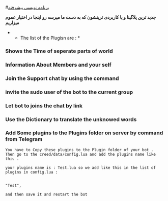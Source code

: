 #[برنامه نویسی پیشرفته ](telegram.me/Pro_programing)

**جدید ترین پلاگینا و یا کاربردی ترینشون که به دست ما میرسه رو اینجا در اختیار عموم میزاریم**

* * The list of the Plugisn are : * 

### Shows the Time of seperate parts of world
### Information About Members and your self 
### Join the Support chat by using the command
### invite the sudo user of the bot to the current group
### Let bot to joins the chat by link
### Use the Dictionary to translate the unknowed words
### Add Some plugins to the Plugins folder on server by command from Telegram

```
You have to Copy these plugins to the Plugin folder of your bot . 
Then go to the creed/data/config.lua and add the plugins name like this . 

your plugins name is : Test.lua so we add like this in the list of plugins in config.lua : 


"Test",

and then save it and restart the bot 
```
